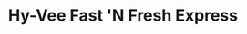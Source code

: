 ---
title: "Hy-Vee Fast 'N Fresh Express"
url: /maple-grove/hy-vee-fast-n-fresh-express/
shop: convenience
---